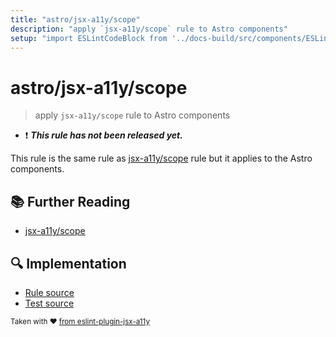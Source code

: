 ```yaml
---
title: "astro/jsx-a11y/scope"
description: "apply `jsx-a11y/scope` rule to Astro components"
setup: "import ESLintCodeBlock from '../docs-build/src/components/ESLintCodeBlockWrap.astro'"
---
```


# astro/jsx-a11y/scope

> apply `jsx-a11y/scope` rule to Astro components

- :exclamation: <badge text="This rule has not been released yet." vertical="middle" type="error"> **_This rule has not been released yet._** </badge>

This rule is the same rule as [jsx-a11y/scope](https://github.com/jsx-eslint/eslint-plugin-jsx-a11y/tree/HEAD/docs/rules/scope.md) rule but it applies to the Astro components.

## :books: Further Reading

- [jsx-a11y/scope](https://github.com/jsx-eslint/eslint-plugin-jsx-a11y/tree/HEAD/docs/rules/scope.md)

## :mag: Implementation

- [Rule source](https://github.com/ota-meshi/eslint-plugin-astro/blob/main/src/rules/jsx-a11y/scope.ts)
- [Test source](https://github.com/ota-meshi/eslint-plugin-astro/blob/main/tests/src/rules/jsx-a11y/scope.ts)

<sup>Taken with ❤️ [from eslint-plugin-jsx-a11y](https://github.com/jsx-eslint/eslint-plugin-jsx-a11y/tree/HEAD/docs/rules/scope.md)</sup>

